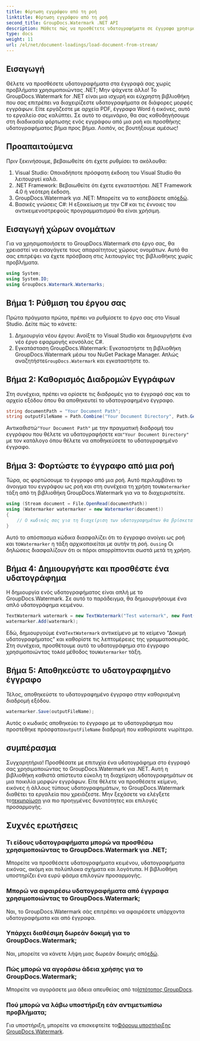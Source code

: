 ```yaml
---
title: Φόρτωση εγγράφου από τη ροή
linktitle: Φόρτωση εγγράφου από τη ροή
second_title: GroupDocs.Watermark .NET API
description: Μάθετε πώς να προσθέτετε υδατογραφήματα σε έγγραφα χρησιμοποιώντας το GroupDocs.Watermark για .NET με αυτόν τον οδηγό. Ιδανικό για προγραμματιστές που θέλουν να βελτιώσουν την ασφάλεια των εγγράφων.
type: docs
weight: 11
url: /el/net/document-loadings/load-document-from-stream/
---
```

## Εισαγωγή
Θέλετε να προσθέσετε υδατογραφήματα στα έγγραφά σας χωρίς προβλήματα χρησιμοποιώντας .NET; Μην ψάχνετε άλλο! Το GroupDocs.Watermark for .NET είναι μια ισχυρή και εύχρηστη βιβλιοθήκη που σας επιτρέπει να διαχειρίζεστε υδατογραφήματα σε διάφορες μορφές εγγράφων. Είτε εργάζεστε με αρχεία PDF, έγγραφα Word ή εικόνες, αυτό το εργαλείο σας καλύπτει. Σε αυτό το σεμινάριο, θα σας καθοδηγήσουμε στη διαδικασία φόρτωσης ενός εγγράφου από μια ροή και προσθήκης υδατογραφήματος βήμα προς βήμα. Λοιπόν, ας βουτήξουμε αμέσως!
## Προαπαιτούμενα
Πριν ξεκινήσουμε, βεβαιωθείτε ότι έχετε ρυθμίσει τα ακόλουθα:
1. Visual Studio: Οποιαδήποτε πρόσφατη έκδοση του Visual Studio θα λειτουργεί καλά.
2. .NET Framework: Βεβαιωθείτε ότι έχετε εγκαταστήσει .NET Framework 4.0 ή νεότερη έκδοση.
3.  GroupDocs.Watermark για .NET: Μπορείτε να το κατεβάσετε από[εδώ](https://releases.groupdocs.com/Watermark/net/).
4. Βασικές γνώσεις C#: Η εξοικείωση με την C# και τις έννοιες του αντικειμενοστρεφούς προγραμματισμού θα είναι χρήσιμη.

## Εισαγωγή χώρων ονομάτων
Για να χρησιμοποιήσετε το GroupDocs.Watermark στο έργο σας, θα χρειαστεί να εισαγάγετε τους απαραίτητους χώρους ονομάτων. Αυτό θα σας επιτρέψει να έχετε πρόσβαση στις λειτουργίες της βιβλιοθήκης χωρίς προβλήματα.
```csharp
using System;
using System.IO;
using GroupDocs.Watermark.Watermarks;
```
## Βήμα 1: Ρύθμιση του έργου σας
Πρώτα πράγματα πρώτα, πρέπει να ρυθμίσετε το έργο σας στο Visual Studio. Δείτε πώς το κάνετε:
1. Δημιουργία νέου έργου: Ανοίξτε το Visual Studio και δημιουργήστε ένα νέο έργο εφαρμογής κονσόλας C#.
2.  Εγκατάσταση GroupDocs.Watermark: Εγκαταστήστε τη βιβλιοθήκη GroupDocs.Watermark μέσω του NuGet Package Manager. Απλώς αναζητήστε`GroupDocs.Watermark` και εγκαταστήστε το.
## Βήμα 2: Καθορισμός Διαδρομών Εγγράφων
Στη συνέχεια, πρέπει να ορίσετε τις διαδρομές για το έγγραφό σας και το αρχείο εξόδου όπου θα αποθηκευτεί το υδατογραφημένο έγγραφο.
```csharp
string documentPath = "Your Document Path";
string outputFileName = Path.Combine("Your Document Directory", Path.GetFileName(documentPath));
```
 Αντικαθιστώ`"Your Document Path"` με την πραγματική διαδρομή του εγγράφου που θέλετε να υδατογραφήσετε και`"Your Document Directory"` με τον κατάλογο όπου θέλετε να αποθηκεύσετε το υδατογραφημένο έγγραφο.
## Βήμα 3: Φορτώστε το έγγραφο από μια ροή
Τώρα, ας φορτώσουμε το έγγραφο από μια ροή. Αυτό περιλαμβάνει το άνοιγμα του εγγράφου ως ροή και στη συνέχεια τη χρήση του`Watermarker` τάξη από τη βιβλιοθήκη GroupDocs.Watermark για να το διαχειριστείτε.
```csharp
using (Stream document = File.OpenRead(documentPath))
using (Watermarker watermarker = new Watermarker(document))
{
    // Ο κωδικός σας για τη διαχείριση των υδατογραφημάτων θα βρίσκεται εδώ
}
```
 Αυτό το απόσπασμα κώδικα διασφαλίζει ότι το έγγραφο ανοίγει ως ροή και το`Watermarker` η τάξη αρχικοποιείται με αυτήν τη ροή. ο`using` Οι δηλώσεις διασφαλίζουν ότι οι πόροι απορρίπτονται σωστά μετά τη χρήση.
## Βήμα 4: Δημιουργήστε και προσθέστε ένα υδατογράφημα
Η δημιουργία ενός υδατογραφήματος είναι απλή με το GroupDocs.Watermark. Σε αυτό το παράδειγμα, θα δημιουργήσουμε ένα απλό υδατογράφημα κειμένου.
```csharp
TextWatermark watermark = new TextWatermark("Test watermark", new Font("Arial", 12));
watermarker.Add(watermark);
```
 Εδώ, δημιουργούμε ένα`TextWatermark` αντικείμενο με το κείμενο "Δοκιμή υδατογραφήματος" και καθορίστε τις λεπτομέρειες της γραμματοσειράς. Στη συνέχεια, προσθέτουμε αυτό το υδατογράφημα στο έγγραφο χρησιμοποιώντας το`Add` μέθοδος του`Watermarker` τάξη.
## Βήμα 5: Αποθηκεύστε το υδατογραφημένο έγγραφο
Τέλος, αποθηκεύστε το υδατογραφημένο έγγραφο στην καθορισμένη διαδρομή εξόδου.
```csharp
watermarker.Save(outputFileName);
```
 Αυτός ο κωδικός αποθηκεύει το έγγραφο με το υδατογράφημα που προστέθηκε πρόσφατα`outputFileName` διαδρομή που καθορίσατε νωρίτερα.

## συμπέρασμα
Συγχαρητήρια! Προσθέσατε με επιτυχία ένα υδατογράφημα στο έγγραφό σας χρησιμοποιώντας το GroupDocs.Watermark για .NET. Αυτή η βιβλιοθήκη καθιστά απίστευτα εύκολη τη διαχείριση υδατογραφημάτων σε μια ποικιλία μορφών εγγράφων. Είτε θέλετε να προσθέσετε κείμενο, εικόνες ή άλλους τύπους υδατογραφημάτων, το GroupDocs.Watermark διαθέτει τα εργαλεία που χρειάζεστε. Μην ξεχάσετε να ελέγξετε το[τεκμηρίωση](https://reference.groupdocs.com/Watermark/net/) για πιο προηγμένες δυνατότητες και επιλογές προσαρμογής.
## Συχνές ερωτήσεις
### Τι είδους υδατογραφήματα μπορώ να προσθέσω χρησιμοποιώντας το GroupDocs.Watermark για .NET;
Μπορείτε να προσθέσετε υδατογραφήματα κειμένου, υδατογραφήματα εικόνας, ακόμη και πολύπλοκα σχήματα και λογότυπα. Η βιβλιοθήκη υποστηρίζει ένα ευρύ φάσμα επιλογών προσαρμογής.
### Μπορώ να αφαιρέσω υδατογραφήματα από έγγραφα χρησιμοποιώντας το GroupDocs.Watermark;
Ναι, το GroupDocs.Watermark σάς επιτρέπει να αφαιρέσετε υπάρχοντα υδατογραφήματα και από έγγραφα.
### Υπάρχει διαθέσιμη δωρεάν δοκιμή για το GroupDocs.Watermark;
 Ναι, μπορείτε να κάνετε λήψη μιας δωρεάν δοκιμής από[εδώ](https://releases.groupdocs.com/).
### Πώς μπορώ να αγοράσω άδεια χρήσης για το GroupDocs.Watermark;
Μπορείτε να αγοράσετε μια άδεια απευθείας από το[Ιστότοπος GroupDocs](https://purchase.groupdocs.com/buy).
### Πού μπορώ να λάβω υποστήριξη εάν αντιμετωπίσω προβλήματα;
 Για υποστήριξη, μπορείτε να επισκεφτείτε το[Φόρουμ υποστήριξης GroupDocs.Watermark](https://forum.groupdocs.com/c/watermark/19).
